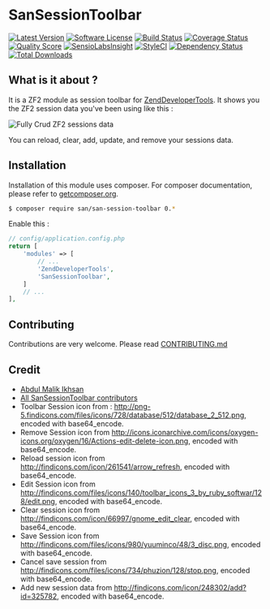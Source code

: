 SanSessionToolbar
=================

[![Latest Version](https://img.shields.io/github/release/samsonasik/SanSessionToolbar.svg?style=flat-square)](https://github.com/samsonasik/SanSessionToolbar/releases)
[![Software License](https://img.shields.io/badge/license-MIT-brightgreen.svg?style=flat-square)](LICENSE)
[![Build Status](https://scrutinizer-ci.com/g/samsonasik/SanSessionToolbar/badges/build.png?b=master)](https://scrutinizer-ci.com/g/samsonasik/SanSessionToolbar/build-status/master)
[![Coverage Status](https://coveralls.io/repos/samsonasik/SanSessionToolbar/badge.svg?branch=master)](https://coveralls.io/r/samsonasik/SanSessionToolbar)
[![Quality Score](https://img.shields.io/scrutinizer/g/samsonasik/SanSessionToolbar.svg?style=flat-square)](https://scrutinizer-ci.com/g/samsonasik/SanSessionToolbar/?branch=master)
[![SensioLabsInsight](https://insight.sensiolabs.com/projects/15956744-b35e-4504-ade8-14f46addcae9/mini.png)](https://insight.sensiolabs.com/projects/15956744-b35e-4504-ade8-14f46addcae9)
[![StyleCI](https://styleci.io/repos/21261604/shield)](https://styleci.io/repos/21261604)
[![Dependency Status](https://www.versioneye.com/php/san:san-session-toolbar/badge.svg)](https://www.versioneye.com/php/san:san-session-toolbar)
[![Total Downloads](https://img.shields.io/packagist/dt/san/san-session-toolbar.svg?style=flat-square)](https://packagist.org/packages/san/san-session-toolbar)

What is it about ?
-----------------
It is a ZF2 module as session toolbar for [ZendDeveloperTools](https://github.com/zendframework/ZendDeveloperTools). It shows you the ZF2 session data you've been using like this :

![Fully Crud ZF2 sessions data](https://cloud.githubusercontent.com/assets/459648/6867548/cad28e40-d4b5-11e4-911c-ffd8b88fd41f.png)

You can reload, clear, add, update, and remove your sessions data.

Installation
------------

Installation of this module uses composer. For composer documentation, please refer to
[getcomposer.org](http://getcomposer.org/).

```sh
$ composer require san/san-session-toolbar 0.*
```

Enable this :
```php
// config/application.config.php
return [
    'modules' => [
        // ...
        'ZendDeveloperTools',
        'SanSessionToolbar',
    ]
    // ...
],
```

Contributing
------------
Contributions are very welcome. Please read [CONTRIBUTING.md](https://github.com/samsonasik/SanSessionToolbar/blob/master/CONTRIBUTING.md)

Credit
------

- [Abdul Malik Ikhsan](https://github.com/samsonasik)
- [All SanSessionToolbar contributors](https://github.com/samsonasik/SanSessionToolbar/contributors)
- Toolbar Session icon from : http://png-5.findicons.com/files/icons/728/database/512/database_2_512.png, encoded with base64_encode.
- Remove Session icon from http://icons.iconarchive.com/icons/oxygen-icons.org/oxygen/16/Actions-edit-delete-icon.png, encoded with base64_encode.
- Reload session icon from http://findicons.com/icon/261541/arrow_refresh, encoded with base64_encode.
- Edit Session icon from http://findicons.com/files/icons/140/toolbar_icons_3_by_ruby_softwar/128/edit.png, encoded with base64_encode.
- Clear session icon from http://findicons.com/icon/66997/gnome_edit_clear, encoded with base64_encode.
- Save Session icon from http://findicons.com/files/icons/980/yuuminco/48/3_disc.png, encoded with base64_encode.
- Cancel save session from http://findicons.com/files/icons/734/phuzion/128/stop.png, encoded with base64_encode.
- Add new session data from http://findicons.com/icon/248302/add?id=325782, encoded with base64_encode.
